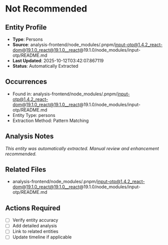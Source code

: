 # Not Recommended

## Entity Profile
- **Type**: Persons
- **Source**: analysis-frontend/node_modules/.pnpm/input-otp@1.4.2_react-dom@19.1.0_react@19.1.0__react@19.1.0/node_modules/input-otp/README.md
- **Last Updated**: 2025-10-12T03:42:07.867119
- **Status**: Automatically Extracted

## Occurrences
- Found in: analysis-frontend/node_modules/.pnpm/input-otp@1.4.2_react-dom@19.1.0_react@19.1.0__react@19.1.0/node_modules/input-otp/README.md
- Entity Type: persons
- Extraction Method: Pattern Matching

## Analysis Notes
*This entity was automatically extracted. Manual review and enhancement recommended.*

## Related Files
- analysis-frontend/node_modules/.pnpm/input-otp@1.4.2_react-dom@19.1.0_react@19.1.0__react@19.1.0/node_modules/input-otp/README.md

## Actions Required
- [ ] Verify entity accuracy
- [ ] Add detailed analysis
- [ ] Link to related entities
- [ ] Update timeline if applicable
